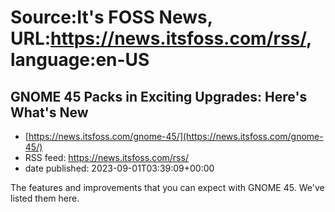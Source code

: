 # Source:It's FOSS News, URL:https://news.itsfoss.com/rss/, language:en-US

## GNOME 45 Packs in Exciting Upgrades: Here's What's New
 - [https://news.itsfoss.com/gnome-45/](https://news.itsfoss.com/gnome-45/)
 - RSS feed: https://news.itsfoss.com/rss/
 - date published: 2023-09-01T03:39:09+00:00

The features and improvements that you can expect with GNOME 45. We've listed them here.


